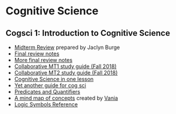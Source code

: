 # Cognitive Science

## Cogsci 1: Introduction to Cognitive Science
* [Midterm Review](./files/cognitivescience/jaclyn_cogsci1-midterm-review.pdf) prepared by Jaclyn Burge
* [Final review notes](./files/cognitivescience/cog_sci_final_review_transcribed.doc)
* [More final review notes](./files/cognitivescience/cogscifinal.docx)
* [Collaborative MT1 study guide (Fall 2018)](https://docs.google.com/document/d/1wqVAzdN78ewLqbL-xSlUYrcVAqJqQ4G7eLIlckKMgPs/view)
* [Collaborative MT2 study guide (Fall 2018)](https://docs.google.com/document/d/1hOGlLn82rjmIp-l5oKXShalNG-1LYjgw5ypjs5aokyY/view)
* [Cognitive Science in one lesson](./files/cognitivescience/cognitive-science-in-one-lesson.pdf)
* [Yet another guide for cog sci](./files/cognitivescience/cog_sci_studyguide.docx)
* [Predicates and Quantifiers](./files/cognitivescience/predicatesquantifiers-handout.pdf)
* [A mind map of concepts](./files/cognitivescience/cognitive_science_mind_map_v2.png) created by [Vania](http://ivansmirnov.name)
* [Logic Symbols Reference](./files/cognitivescience/symbols.png)